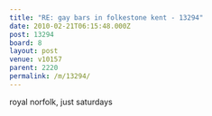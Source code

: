 ```yaml
---
title: "RE: gay bars in folkestone kent - 13294"
date: 2010-02-21T06:15:48.000Z
post: 13294
board: 8
layout: post
venue: v10157
parent: 2220
permalink: /m/13294/
---
```

royal norfolk, just saturdays
